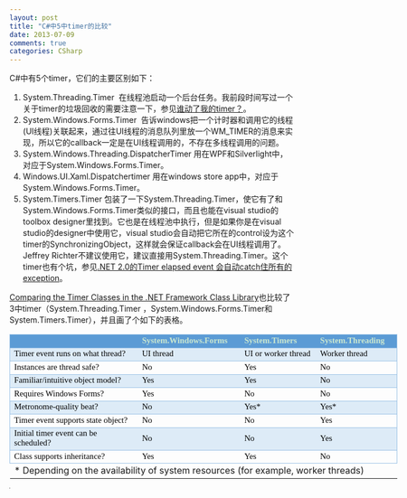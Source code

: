 ```yaml
---
layout: post
title: "C#中5中timer的比较"
date: 2013-07-09
comments: true
categories: CSharp
---
```

<p>C#中有5个timer，它们的主要区别如下：</p>
<ol>
<li>System.Threading.Timer&nbsp; 在线程池启动一个后台任务。我前段时间写过一个关于timer的垃圾回收的需要注意一下，参见<a href="http://www.cnblogs.com/fresky/p/3145647.html">谁动了我的timer？</a>。</li>
<li>System.Windows.Forms.Timer&nbsp; 告诉windows把一个计时器和调用它的线程(UI线程)关联起来，通过往UI线程的消息队列里放一个WM_TIMER的消息来实现，所以它的callback一定是在UI线程调用的，不存在多线程调用的问题。</li>
<li>System.Windows.Threading.DispatcherTimer 用在WPF和Silverlight中，对应于System.Windows.Forms.Timer。</li>
<li>Windows.UI.Xaml.Dispatchertimer 用在windows store app中，对应于System.Windows.Forms.Timer。</li>
<li>System.Timers.Timer 包装了一下System.Threading.Timer，使它有了和System.Windows.Forms.Timer类似的接口，而且也能在visual studio的toolbox designer里找到。它也是在线程池中执行，但是如果你是在visual studio的designer中使用它，visual studio会自动把它所在的control设为这个timer的SynchronizingObject，这样就会保证callback会在UI线程调用了。Jeffrey Richter不建议使用它，建议直接用System.Threading.Timer。这个timer也有个坑，参见<a href="http://www.cnblogs.com/fresky/archive/2011/06/23/2088202.html">.NET 2.0的Timer elapsed event 会自动catch住所有的exception</a>。</li>
</ol>
<p><a href="http://msdn.microsoft.com/en-us/magazine/cc164015.aspx">Comparing the Timer Classes in the .NET Framework Class Library</a>也比较了3中timer（System.Threading.Timer ，System.Windows.Forms.Timer和System.Timers.Timer），并且画了个如下的表格。</p>
<table style="width: 686px;" border="0" cellspacing="0" cellpadding="0"><colgroup><col style="mso-width-source: userset; mso-width-alt: 9216; width: 189pt;" width="252" /> <col style="mso-width-source: userset; mso-width-alt: 6290; width: 129pt;" width="172" /> <col style="mso-width-source: userset; mso-width-alt: 4717; width: 97pt;" width="129" /> <col style="mso-width-source: userset; mso-width-alt: 4864; width: 100pt;" width="133" /> </colgroup>
<tbody>
<tr style="height: 15.0pt;">
<td id="th113923680000" class="xl65" style="height: 15.0pt; width: 189pt; font-size: 11.0pt; color: #cce8cf; font-weight: bold; text-decoration: none; text-underline-style: none; text-line-through: none; font-family: Calibri; border-top: .5pt solid #9BC2E6; border-right: none; border-bottom: .5pt solid #9BC2E6; border-left: .5pt solid #9BC2E6; background: #5B9BD5; mso-pattern: #5B9BD5 none;" width="252" height="20">&nbsp;</td>
<td id="th113923680001" class="xl65" style="width: 129pt; font-size: 11.0pt; color: #cce8cf; font-weight: bold; text-decoration: none; text-underline-style: none; text-line-through: none; font-family: Calibri; border-top: .5pt solid #9BC2E6; border-right: none; border-bottom: .5pt solid #9BC2E6; border-left: none; background: #5B9BD5; mso-pattern: #5B9BD5 none;" width="172">System.Windows.Forms</td>
<td id="th113923680002" class="xl65" style="width: 97pt; font-size: 11.0pt; color: #cce8cf; font-weight: bold; text-decoration: none; text-underline-style: none; text-line-through: none; font-family: Calibri; border-top: .5pt solid #9BC2E6; border-right: none; border-bottom: .5pt solid #9BC2E6; border-left: none; background: #5B9BD5; mso-pattern: #5B9BD5 none;" width="129">System.Timers</td>
<td id="th113923680003" class="xl65" style="width: 100pt; font-size: 11.0pt; color: #cce8cf; font-weight: bold; text-decoration: none; text-underline-style: none; text-line-through: none; font-family: Calibri; border-top: .5pt solid #9BC2E6; border-right: .5pt solid #9BC2E6; border-bottom: .5pt solid #9BC2E6; border-left: none; background: #5B9BD5; mso-pattern: #5B9BD5 none;" width="133">System.Threading</td>
</tr>
<tr style="height: 15.0pt;">
<td class="xl66" style="height: 15.0pt; width: 189pt; font-size: 11.0pt; color: black; font-weight: 400; text-decoration: none; text-underline-style: none; text-line-through: none; font-family: Calibri; border-top: .5pt solid #9BC2E6; border-right: none; border-bottom: .5pt solid #9BC2E6; border-left: .5pt solid #9BC2E6; background: #DDEBF7; mso-pattern: #DDEBF7 none;" width="252" height="20">Timer   event runs on what thread?</td>
<td class="xl66" style="width: 129pt; font-size: 11.0pt; color: black; font-weight: 400; text-decoration: none; text-underline-style: none; text-line-through: none; font-family: Calibri; border-top: .5pt solid #9BC2E6; border-right: none; border-bottom: .5pt solid #9BC2E6; border-left: none; background: #DDEBF7; mso-pattern: #DDEBF7 none;" width="172">UI thread</td>
<td class="xl66" style="width: 97pt; font-size: 11.0pt; color: black; font-weight: 400; text-decoration: none; text-underline-style: none; text-line-through: none; font-family: Calibri; border-top: .5pt solid #9BC2E6; border-right: none; border-bottom: .5pt solid #9BC2E6; border-left: none; background: #DDEBF7; mso-pattern: #DDEBF7 none;" width="129">UI or worker thread</td>
<td class="xl66" style="width: 100pt; font-size: 11.0pt; color: black; font-weight: 400; text-decoration: none; text-underline-style: none; text-line-through: none; font-family: Calibri; border-top: .5pt solid #9BC2E6; border-right: .5pt solid #9BC2E6; border-bottom: .5pt solid #9BC2E6; border-left: none; background: #DDEBF7; mso-pattern: #DDEBF7 none;" width="133">Worker thread</td>
</tr>
<tr style="height: 15.0pt;">
<td class="xl66" style="height: 15.0pt; width: 189pt; font-size: 11.0pt; color: black; font-weight: 400; text-decoration: none; text-underline-style: none; text-line-through: none; font-family: Calibri; border-top: .5pt solid #9BC2E6; border-right: none; border-bottom: .5pt solid #9BC2E6; border-left: .5pt solid #9BC2E6;" width="252" height="20">Instances are thread safe?</td>
<td class="xl66" style="width: 129pt; font-size: 11.0pt; color: black; font-weight: 400; text-decoration: none; text-underline-style: none; text-line-through: none; font-family: Calibri; border-top: .5pt solid #9BC2E6; border-right: none; border-bottom: .5pt solid #9BC2E6; border-left: none;" width="172">No</td>
<td class="xl66" style="width: 97pt; font-size: 11.0pt; color: black; font-weight: 400; text-decoration: none; text-underline-style: none; text-line-through: none; font-family: Calibri; border-top: .5pt solid #9BC2E6; border-right: none; border-bottom: .5pt solid #9BC2E6; border-left: none;" width="129">Yes</td>
<td class="xl66" style="width: 100pt; font-size: 11.0pt; color: black; font-weight: 400; text-decoration: none; text-underline-style: none; text-line-through: none; font-family: Calibri; border-top: .5pt solid #9BC2E6; border-right: .5pt solid #9BC2E6; border-bottom: .5pt solid #9BC2E6; border-left: none;" width="133">No</td>
</tr>
<tr style="height: 15.0pt;">
<td class="xl66" style="height: 15.0pt; width: 189pt; font-size: 11.0pt; color: black; font-weight: 400; text-decoration: none; text-underline-style: none; text-line-through: none; font-family: Calibri; border-top: .5pt solid #9BC2E6; border-right: none; border-bottom: .5pt solid #9BC2E6; border-left: .5pt solid #9BC2E6; background: #DDEBF7; mso-pattern: #DDEBF7 none;" width="252" height="20">Familiar/intuitive   object model?</td>
<td class="xl66" style="width: 129pt; font-size: 11.0pt; color: black; font-weight: 400; text-decoration: none; text-underline-style: none; text-line-through: none; font-family: Calibri; border-top: .5pt solid #9BC2E6; border-right: none; border-bottom: .5pt solid #9BC2E6; border-left: none; background: #DDEBF7; mso-pattern: #DDEBF7 none;" width="172">Yes</td>
<td class="xl66" style="width: 97pt; font-size: 11.0pt; color: black; font-weight: 400; text-decoration: none; text-underline-style: none; text-line-through: none; font-family: Calibri; border-top: .5pt solid #9BC2E6; border-right: none; border-bottom: .5pt solid #9BC2E6; border-left: none; background: #DDEBF7; mso-pattern: #DDEBF7 none;" width="129">Yes</td>
<td class="xl66" style="width: 100pt; font-size: 11.0pt; color: black; font-weight: 400; text-decoration: none; text-underline-style: none; text-line-through: none; font-family: Calibri; border-top: .5pt solid #9BC2E6; border-right: .5pt solid #9BC2E6; border-bottom: .5pt solid #9BC2E6; border-left: none; background: #DDEBF7; mso-pattern: #DDEBF7 none;" width="133">No</td>
</tr>
<tr style="height: 15.0pt;">
<td class="xl66" style="height: 15.0pt; width: 189pt; font-size: 11.0pt; color: black; font-weight: 400; text-decoration: none; text-underline-style: none; text-line-through: none; font-family: Calibri; border-top: .5pt solid #9BC2E6; border-right: none; border-bottom: .5pt solid #9BC2E6; border-left: .5pt solid #9BC2E6;" width="252" height="20">Requires Windows Forms?</td>
<td class="xl66" style="width: 129pt; font-size: 11.0pt; color: black; font-weight: 400; text-decoration: none; text-underline-style: none; text-line-through: none; font-family: Calibri; border-top: .5pt solid #9BC2E6; border-right: none; border-bottom: .5pt solid #9BC2E6; border-left: none;" width="172">Yes</td>
<td class="xl66" style="width: 97pt; font-size: 11.0pt; color: black; font-weight: 400; text-decoration: none; text-underline-style: none; text-line-through: none; font-family: Calibri; border-top: .5pt solid #9BC2E6; border-right: none; border-bottom: .5pt solid #9BC2E6; border-left: none;" width="129">No</td>
<td class="xl66" style="width: 100pt; font-size: 11.0pt; color: black; font-weight: 400; text-decoration: none; text-underline-style: none; text-line-through: none; font-family: Calibri; border-top: .5pt solid #9BC2E6; border-right: .5pt solid #9BC2E6; border-bottom: .5pt solid #9BC2E6; border-left: none;" width="133">No</td>
</tr>
<tr style="height: 15.0pt;">
<td class="xl66" style="height: 15.0pt; width: 189pt; font-size: 11.0pt; color: black; font-weight: 400; text-decoration: none; text-underline-style: none; text-line-through: none; font-family: Calibri; border-top: .5pt solid #9BC2E6; border-right: none; border-bottom: .5pt solid #9BC2E6; border-left: .5pt solid #9BC2E6; background: #DDEBF7; mso-pattern: #DDEBF7 none;" width="252" height="20">Metronome-quality   beat?</td>
<td class="xl66" style="width: 129pt; font-size: 11.0pt; color: black; font-weight: 400; text-decoration: none; text-underline-style: none; text-line-through: none; font-family: Calibri; border-top: .5pt solid #9BC2E6; border-right: none; border-bottom: .5pt solid #9BC2E6; border-left: none; background: #DDEBF7; mso-pattern: #DDEBF7 none;" width="172">No</td>
<td class="xl66" style="width: 97pt; font-size: 11.0pt; color: black; font-weight: 400; text-decoration: none; text-underline-style: none; text-line-through: none; font-family: Calibri; border-top: .5pt solid #9BC2E6; border-right: none; border-bottom: .5pt solid #9BC2E6; border-left: none; background: #DDEBF7; mso-pattern: #DDEBF7 none;" width="129">Yes*</td>
<td class="xl66" style="width: 100pt; font-size: 11.0pt; color: black; font-weight: 400; text-decoration: none; text-underline-style: none; text-line-through: none; font-family: Calibri; border-top: .5pt solid #9BC2E6; border-right: .5pt solid #9BC2E6; border-bottom: .5pt solid #9BC2E6; border-left: none; background: #DDEBF7; mso-pattern: #DDEBF7 none;" width="133">Yes*</td>
</tr>
<tr style="height: 15.0pt;">
<td class="xl66" style="height: 15.0pt; width: 189pt; font-size: 11.0pt; color: black; font-weight: 400; text-decoration: none; text-underline-style: none; text-line-through: none; font-family: Calibri; border-top: .5pt solid #9BC2E6; border-right: none; border-bottom: .5pt solid #9BC2E6; border-left: .5pt solid #9BC2E6;" width="252" height="20">Timer event supports state object?</td>
<td class="xl66" style="width: 129pt; font-size: 11.0pt; color: black; font-weight: 400; text-decoration: none; text-underline-style: none; text-line-through: none; font-family: Calibri; border-top: .5pt solid #9BC2E6; border-right: none; border-bottom: .5pt solid #9BC2E6; border-left: none;" width="172">No</td>
<td class="xl66" style="width: 97pt; font-size: 11.0pt; color: black; font-weight: 400; text-decoration: none; text-underline-style: none; text-line-through: none; font-family: Calibri; border-top: .5pt solid #9BC2E6; border-right: none; border-bottom: .5pt solid #9BC2E6; border-left: none;" width="129">No</td>
<td class="xl66" style="width: 100pt; font-size: 11.0pt; color: black; font-weight: 400; text-decoration: none; text-underline-style: none; text-line-through: none; font-family: Calibri; border-top: .5pt solid #9BC2E6; border-right: .5pt solid #9BC2E6; border-bottom: .5pt solid #9BC2E6; border-left: none;" width="133">Yes</td>
</tr>
<tr style="height: 15.0pt;">
<td class="xl66" style="height: 15.0pt; width: 189pt; font-size: 11.0pt; color: black; font-weight: 400; text-decoration: none; text-underline-style: none; text-line-through: none; font-family: Calibri; border-top: .5pt solid #9BC2E6; border-right: none; border-bottom: .5pt solid #9BC2E6; border-left: .5pt solid #9BC2E6; background: #DDEBF7; mso-pattern: #DDEBF7 none;" width="252" height="20">Initial   timer event can be scheduled?</td>
<td class="xl66" style="width: 129pt; font-size: 11.0pt; color: black; font-weight: 400; text-decoration: none; text-underline-style: none; text-line-through: none; font-family: Calibri; border-top: .5pt solid #9BC2E6; border-right: none; border-bottom: .5pt solid #9BC2E6; border-left: none; background: #DDEBF7; mso-pattern: #DDEBF7 none;" width="172">No</td>
<td class="xl66" style="width: 97pt; font-size: 11.0pt; color: black; font-weight: 400; text-decoration: none; text-underline-style: none; text-line-through: none; font-family: Calibri; border-top: .5pt solid #9BC2E6; border-right: none; border-bottom: .5pt solid #9BC2E6; border-left: none; background: #DDEBF7; mso-pattern: #DDEBF7 none;" width="129">No</td>
<td class="xl66" style="width: 100pt; font-size: 11.0pt; color: black; font-weight: 400; text-decoration: none; text-underline-style: none; text-line-through: none; font-family: Calibri; border-top: .5pt solid #9BC2E6; border-right: .5pt solid #9BC2E6; border-bottom: .5pt solid #9BC2E6; border-left: none; background: #DDEBF7; mso-pattern: #DDEBF7 none;" width="133">Yes</td>
</tr>
<tr style="height: 15.0pt;">
<td class="xl66" style="height: 15.0pt; width: 189pt; font-size: 11.0pt; color: black; font-weight: 400; text-decoration: none; text-underline-style: none; text-line-through: none; font-family: Calibri; border-top: .5pt solid #9BC2E6; border-right: none; border-bottom: .5pt solid #9BC2E6; border-left: .5pt solid #9BC2E6;" width="252" height="20">Class supports inheritance?</td>
<td class="xl66" style="width: 129pt; font-size: 11.0pt; color: black; font-weight: 400; text-decoration: none; text-underline-style: none; text-line-through: none; font-family: Calibri; border-top: .5pt solid #9BC2E6; border-right: none; border-bottom: .5pt solid #9BC2E6; border-left: none;" width="172">Yes</td>
<td class="xl66" style="width: 97pt; font-size: 11.0pt; color: black; font-weight: 400; text-decoration: none; text-underline-style: none; text-line-through: none; font-family: Calibri; border-top: .5pt solid #9BC2E6; border-right: none; border-bottom: .5pt solid #9BC2E6; border-left: none;" width="129">Yes</td>
<td class="xl66" style="width: 100pt; font-size: 11.0pt; color: black; font-weight: 400; text-decoration: none; text-underline-style: none; text-line-through: none; font-family: Calibri; border-top: .5pt solid #9BC2E6; border-right: .5pt solid #9BC2E6; border-bottom: .5pt solid #9BC2E6; border-left: none;" width="133">No</td>
</tr>
<tr style="height: 15.0pt;">
<td class="xl66" style="height: 15.0pt; width: 515pt;" colspan="4" width="686" height="20">* Depending on the availability of system resources   (for example, worker threads)</td>
</tr>
</tbody>
</table>
<table style="width: 1px; height: 1px;" border="0" cellspacing="0" cellpadding="0">
<tbody>
<tr style="height: 15.0pt;">
<td class="xl66" style="height: 15.0pt; width: 495pt;" colspan="4" width="660" height="20">&nbsp;</td>
</tr>
</tbody>
</table>